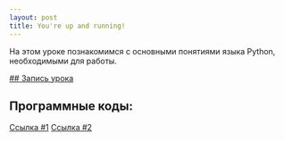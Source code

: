 ```yaml
---
layout: post
title: You're up and running!
---
```


На этом уроке познакомимся с основными понятиями языка Python, необходимыми для работы.

[## Запись урока](https://us02web.zoom.us/rec/share/ZbNb--QaQKDeiTJRxjH34KBlDDU2riBd5lYhSC1ckiHyQhS1owD7V0rKv0nfE2PB.VJkzxgBAbkOODWac?startTime=1605349725000)

## Программные коды:
[Cсылка #1](https://repl.it/@NikolaiPutko/NoReturnFunctions#main.py)
[Cсылка #2](https://repl.it/@NikolaiPutko/Functions-1#main.py)